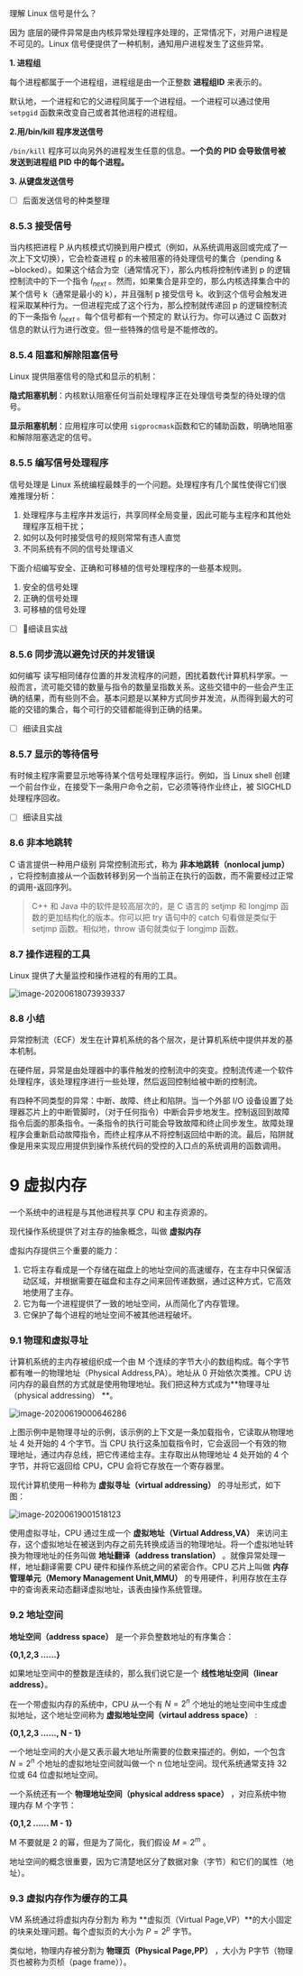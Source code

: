 



理解 Linux 信号是什么？

因为 底层的硬件异常是由内核异常处理程序处理的，正常情况下，对用户进程是不可见的。Linux 信号便提供了一种机制，通知用户进程发生了这些异常。

**1. 进程组**

每个进程都属于一个进程组，进程组是由一个正整数 **进程组ID** 来表示的。

默认地，一个进程和它的父进程同属于一个进程组。一个进程可以通过使用 `setpgid` 函数来改变自己或者其他进程的进程组。

**2.用/bin/kill 程序发送信号** 

`/bin/kill` 程序可以向另外的进程发生任意的信息。**一个负的 PID 会导致信号被发送到进程组 PID 中的每个进程。** 

**3. 从键盘发送信号**

- [ ] 后面发送信号的种类整理

### 8.5.3 接受信号

当内核把进程 P 从内核模式切换到用户模式（例如，从系统调用返回或完成了一次上下文切换），它会检查进程 p 的未被阻塞的待处理信号的集合（pending & ~blocked）。如果这个结合为空（通常情况下），那么内核将控制传递到 p 的逻辑控制流中的下一个指令 $I_{next}$ 。然而，如果集合是非空的，那么内核选择集合中的某个信号 k（通常是最小的 k），并且强制 p 接受信号 k。收到这个信号会触发进程采取某种行为。一但进程完成了这个行为，那么控制就传递回 p 的逻辑控制流的下一条指令 $I_{next}$ 。每个信号都有一个预定的 默认行为。你可以通过 C 函数对信息的默认行为进行改变。但一些特殊的信号是不能修改的。

### 8.5.4 阻塞和解除阻塞信号

Linux 提供阻塞信号的隐式和显示的机制：

**隐式阻塞机制**：内核默认阻塞任何当前处理程序正在处理信号类型的待处理的信号。

**显示阻塞机制**：应用程序可以使用 `sigprocmask`函数和它的辅助函数，明确地阻塞和解除阻塞选定的信号。

### 8.5.5 编写信号处理程序

信号处理是 Linux 系统编程最棘手的一个问题。处理程序有几个属性使得它们很难推理分析：

1. 处理程序与主程序并发运行，共享同样全局变量，因此可能与主程序和其他处理程序互相干扰；
2. 如何以及何时接受信号的规则常常有违人直觉
3. 不同系统有不同的信号处理语义

下面介绍编写安全、正确和可移植的信号处理程序的一些基本规则。

1. 安全的信号处理
2. 正确的信号处理
3. 可移植的信号处理

- [ ] 细读且实战

### 8.5.6 同步流以避免讨厌的并发错误

如何编写 读写相同储存位置的并发流程序的问题，困扰着数代计算机科学家。一般而言，流可能交错的数量与指令的数量呈指数关系。这些交错中的一些会产生正确的结果，而有些则不会。基本问题是以某种方式同步并发流，从而得到最大的可能的交错的集合，每个可行的交错都能得到正确的结果。

- [ ] 细读且实战

### 8.5.7 显示的等待信号

有时候主程序需要显示地等待某个信号处理程序运行。例如，当 Linux shell 创建一个前台作业，在接受下一条用户命令之前，它必须等待作业终止，被 SIGCHLD 处理程序回收。

- [ ] 细读且实战

### 8.6 非本地跳转

C 语言提供一种用户级别 异常控制流形式，称为 **非本地跳转（nonlocal jump）** ，它将控制直接从一个函数转移到另一个当前正在执行的函数，而不需要经过正常的调用-返回序列。 

> C++ 和 Java 中的软件是较高层次的，是 C 语言的 setjmp 和 longjmp 函数的更加结构化的版本。你可以把 try 语句中的 catch 句看做是类似于 setjmp 函数。相似地，throw 语句就类似于 longjmp 函数。

### 8.7 操作进程的工具

Linux 提供了大量监控和操作进程的有用的工具。

![image-20200618073939337](https://note-austen-1256667106.cos.ap-beijing.myqcloud.com/2020-06-17-233941.png)

### 8.8 小结

异常控制流（ECF）发生在计算机系统的各个层次，是计算机系统中提供并发的基本机制。

在硬件层，异常是由处理器中的事件触发的控制流中的突变。控制流传递一个软件处理程序，该处理程序进行一些处理，然后返回控制给被中断的控制流。

有四种不同类型的异常：中断、故障、终止和陷阱。当一个外部 I/O 设备设置了处理器芯片上的中断管脚时，（对于任何指令）中断会异步地发生。控制返回到故障指令后面的那条指令。一条指令的执行可能会导致故障和终止同步发生。故障处理程序会重新启动故障指令，而终止程序从不将控制返回给中断的流。最后，陷阱就像是用来实现应用提供到操作系统代码的受控的入口点的系统调用的函数调用。

# 9 虚拟内存

一个系统中的进程是与其他进程共享 CPU 和主存资源的。

现代操作系统提供了对主存的抽象概念，叫做 **虚拟内存**

虚拟内存提供三个重要的能力：

1. 它将主存看成是一个存储在磁盘上的地址空间的高速缓存，在主存中只保留活动区域，并根据需要在磁盘和主存之间来回传递数据，通过这种方式，它高效地使用了主存。
2. 它为每一个进程提供了一致的地址空间，从而简化了内存管理。
3. 它保护了每个进程的地址空间不被其他进程破坏。

### 9.1 物理和虚拟寻址

计算机系统的主内存被组织成一个由 M 个连续的字节大小的数组构成。每个字节都有唯一的物理地址（Physical Address,PA）。地址从 0 开始依次类推。CPU 访问内存的最自然的方式就是使用物理地址。我们把这种方式成为**物理寻址（physical addressing） **。



![image-20200619000646286](https://note-austen-1256667106.cos.ap-beijing.myqcloud.com/2020-06-18-160655.png)

上图示例中是物理寻址的示例，该示例的上下文是一条加载指令，它读取从物理地址 4 处开始的 4 个字节。当 CPU 执行这条加载指令时，它会返回一个有效的物理地址，通过内存总线，把它传递给主存。主存取出从物理地址 4 处开始的 4 个字节，并将它返回给 CPU，CPU 会将它存放在一个寄存器里。

现代计算机使用一种称为 **虚拟寻址（virtual addressing）** 的寻址形式，如下图：

![image-20200619001518123](https://note-austen-1256667106.cos.ap-beijing.myqcloud.com/2020-06-18-161520.png)

使用虚拟寻址，CPU 通过生成一个 **虚拟地址（Virtual Address,VA）** 来访问主存，这个虚拟地址在被送到内存之前先转换成适当的物理地址。将一个虚拟地址转换为物理地址的任务叫做 **地址翻译（address translation）** 。就像异常处理一样，地址翻译需要 CPU 硬件和操作系统之间的紧密合作。CPU 芯片上叫做 **内存管理单元（Memory Management Unit,MMU）** 的专用硬件，利用存放在主存中的查询表来动态翻译虚拟地址，该表由操作系统管理。

### 9.2 地址空间

**地址空间（address space）** 是一个非负整数地址的有序集合：

**{0,1,2,3 ......}**

如果地址空间中的整数是连续的，那么我们说它是一个 **线性地址空间（linear address）**。

在一个带虚拟内存的系统中，CPU 从一个有 $N=2^n$ 个地址的地址空间中生成虚拟地址，这个地址空间称为 **虚拟地址空间（virtaul address space）** :

**{0,1,2,3 ......, N - 1}**

一个地址空间的大小是又表示最大地址所需要的位数来描述的。例如，一个包含 $N = 2^n$ 个地址的虚拟地址空间就叫做一个 n 位地址空间。现代系统通常支持 32 位或 64 位虚拟地址空间。

一个系统还有一个 **物理地址空间（physical address space）** ，对应系统中物理内存 M 个字节：

**{0,1,2 ...... M - 1}**

M 不要就是 2 的幂，但是为了简化，我们假设 $M=2^m$ 。

地址空间的概念很重要，因为它清楚地区分了数据对象（字节）和它们的属性（地址）。

### 9.3 虚拟内存作为缓存的工具

VM 系统通过将虚拟内存分割为 称为 **虚拟页（Virtual Page,VP）**的大小固定的块来处理问题。每个虚拟页的大小为 $P = 2^p$ 字节。

类似地，物理内存被分割为 **物理页（Physical Page,PP）** ，大小为 P字节（物理页也被称为页桢（page frame））。






